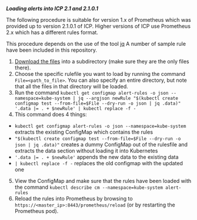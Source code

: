 
***Loading alerts into ICP 2.1 and 2.1.0.1*** 

The following procedure is suitable for version 1.x of Prometheus which was provided up to version 2.1.0.1 of ICP. Higher versions of ICP use Prometheus 2.x which has a different rules format.

This procedure depends on the use of the tool [jq](https://stedolan.github.io/jq/)
A number of sample rule have been included in this repository. 

1. [Download the files](https://github.com/ibm-cloud-architecture/CSMO-ICP/tree/master/prometheus/rules) into a subdirectory (make sure they are the only files there). 
2. Choose the specific rulefile you want to load by running the command `File=<path_to_file>`. You can also specify an entire directory, but note that all the files in that directory will be loaded.
3. Run the command `kubectl get configmap alert-rules -o json --namespace=kube-system | jq --argjson newRule "$(kubectl create configmap test --from-file=$File --dry-run -o json | jq .data)" '.data |= . + $newRule' | kubectl replace -f -`
4. This command does 4 things:
* `kubectl get configmap alert-rules -o json --namespace=kube-system` extracts the existing ConfigMap which contains the rules
* `"$(kubectl create configmap test --from-file=$File --dry-run -o json | jq .data)"` creates a dummy ConfigMap out of the rulesfile and extracts the data section without loading it into Kubernetes
* `'.data |= . + $newRule'` appends the new data to the existing data
* `| kubectl replace -f -` replaces the old configmap with the updated one
5. View the ConfigMap and make sure that the rules have been loaded with the command `kubectl describe cm --namespace=kube-system alert-rules`
6. Reload the rules into Prometheus by browsing to `https://<master_ip>:8443/prometheus/reload` (or by restarting the Prometheus pod).
